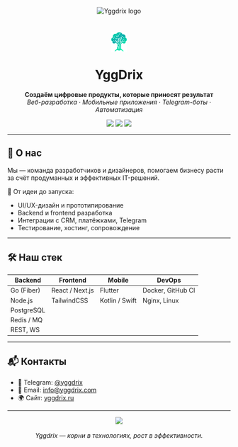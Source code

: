 <p align="center">
    <img src="https://upload.wikimedia.org/wikipedia/commons/2/25/Yggdrasill_by_Franz_Stassen.png" width="160" alt="Yggdrix logo"/>
</p>

<h1 align="center"><p align="center">
        <img src="LOGO.PNG" alt="Yggdrix logo"/>
    </p> YggDrix</h1>
<p align="center">
    <strong>Создаём цифровые продукты, которые приносят результат</strong><br/>
    <em>Веб-разработка · Мобильные приложения · Telegram-боты · Автоматизация</em>
</p>

<p align="center">
    <a href="https://t.me/YggDrix_bot"><img src="https://img.shields.io/badge/Telegram-0088cc?style=for-the-badge&logo=telegram&logoColor=white" /></a>
    <a href="mailto:info@yggdrix.com"><img src="https://img.shields.io/badge/Email-info@yggdrix.com-blue?style=for-the-badge&logo=gmail&logoColor=white" /></a>
    <a href="https://yggdrix.ru"><img src="https://img.shields.io/badge/Website-yggdrix.ru-0b0b0b?style=for-the-badge&logo=google-chrome&logoColor=white" /></a>
</p>

---

## 🚀 О нас

Мы — команда разработчиков и дизайнеров, помогаем бизнесу расти за счёт продуманных и эффективных IT-решений.

🔧 От идеи до запуска:
- UI/UX-дизайн и прототипирование
- Backend и frontend разработка
- Интеграции с CRM, платёжками, Telegram
- Тестирование, хостинг, сопровождение

---

## 🛠 Наш стек

| Backend       | Frontend             | Mobile             | DevOps              |
|---------------|----------------------|--------------------|---------------------|
| Go (Fiber)    | React / Next.js      | Flutter            | Docker, GitHub CI   |
| Node.js       | TailwindCSS          | Kotlin / Swift     | Nginx, Linux        |
| PostgreSQL    |                      |                    |                     |
| Redis / MQ    |                      |                    |                     |
| REST, WS      |                      |                    |                     |

---


## 📬 Контакты

- 💬 Telegram: [@yggdrix](https://t.me/YggDrix_bot)
- 📩 Email: [info@yggdrix.com](mailto:info@yggdrix.com)
- 🌍 Сайт: [yggdrix.ru](https://yggdrix.ru)

---

<p align="center">
    <img src="https://img.shields.io/badge/Yggdrix-%F0%9F%8C%BF%20Rooted%20in%20Tech,%20Growing%20with%20You-green?style=flat-square" />
</p>

<p align="center">
    <em>Yggdrix — корни в технологиях, рост в эффективности.</em>
</p>
